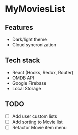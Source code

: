 # MyMoviesList

## Features

- Dark/light theme
- Cloud syncronization

## Tech stack

- React (Hooks, Redux, Router)
- OMDB API
- Google Firebase
- Local Storage

## TODO

- [ ] Add user custom lists
- [ ] Add sorting to Movie list
- [ ] Refactor Movie item menu
